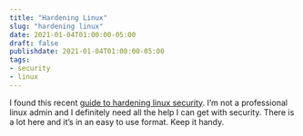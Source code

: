 ```yaml
---
title: "Hardening Linux"
slug: "hardening linux"
date: 2021-01-04T01:00:00-05:00
draft: false
publishdate: 2021-01-04T01:00:00-05:00
tags:
- security
- linux
---
```


I found this recent [guide to hardening linux security][1]. I’m not a professional linux admin and I definitely need all the help I can get with security. There is a lot here and it’s in an easy to use format. Keep it handy. 

[1]: https://madaidans-insecurities.github.io/guides/linux-hardening.html
